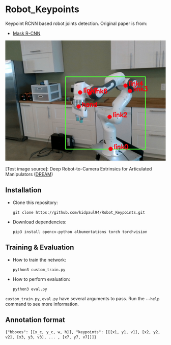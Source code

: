 # Robot_Keypoints

Keypoint RCNN based robot joints detection. Original paper is from:
 - [Mask R-CNN](https://arxiv.org/abs/1703.06870)

![Example 0](./images/visualized_result_000045.png)

[Test image source]: Deep Robot-to-Camera Extrinsics for Articulated Manipulators ([DREAM](https://github.com/NVlabs/DREAM))

## Installation
 - Clone this repository:
   ```Shell
   git clone https://github.com/kidpaul94/Robot_Keypoints.git
   ```
 - Download dependencies:
   ```Shell
   pip3 install opencv-python albumentations torch torchvision
   ```

## Training & Evaluation
 - How to train the network:
   ```Shell
   python3 custom_train.py 
   ```
 - How to perform evaluation:
   ```Shell
   python3 eval.py 
   ```
   
`custom_train.py`, `eval.py` have several arguments to pass. Run the `--help` command to see more information.

## Annotation format
```Shell
{"bboxes": [[x_c, y_c, w, h]], "keypoints": [[[x1, y1, v1], [x2, y2, v2], [x3, y3, v3], ... , [x7, y7, v7]]]}
```
